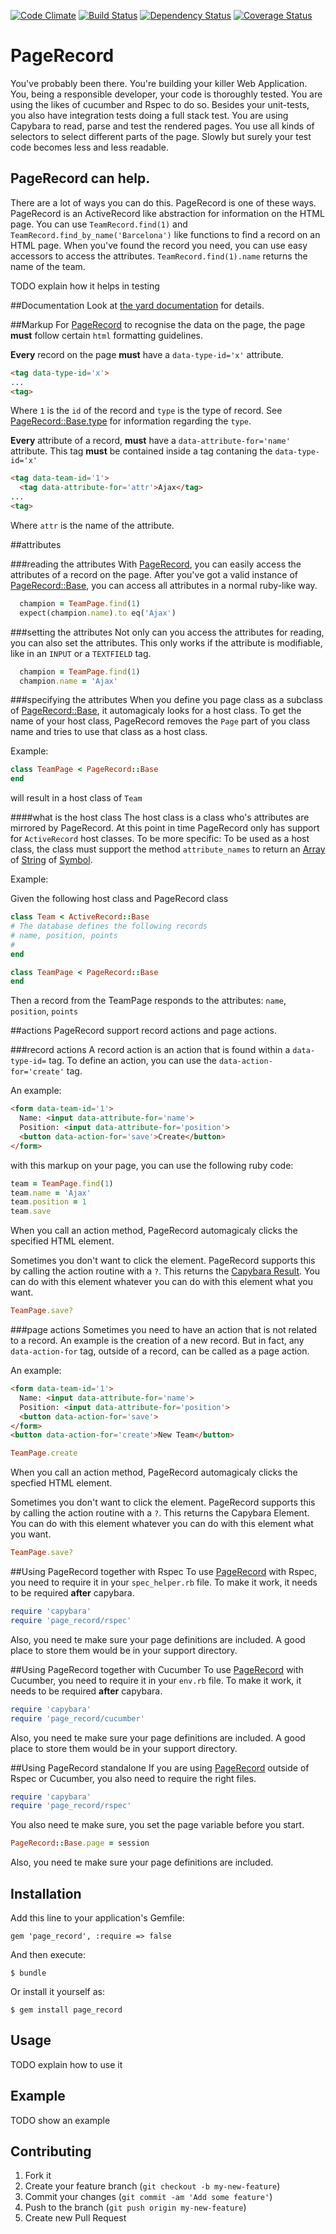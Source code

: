 [![Code Climate](https://codeclimate.com/github/appdrones/page_record.png)](https://codeclimate.com/github/appdrones/page_record) [![Build Status](https://travis-ci.org/appdrones/page_record.png)](https://travis-ci.org/appdrones/page_record) [![Dependency Status](https://gemnasium.com/appdrones/page_record.png)](https://gemnasium.com/appdrones/page_record) [![Coverage Status](https://coveralls.io/repos/appdrones/page_record/badge.png)](https://coveralls.io/r/appdrones/page_record)

# PageRecord

You've probably been there. You're building your killer Web Application. You, being a responsible developer, your code is thoroughly tested. You are using the likes of cucumber and Rspec to do so. Besides your unit-tests, you also have integration tests doing a full stack test. You are using Capybara to read, parse and test the rendered pages. You use all kinds of selectors to select different parts of the page. Slowly but surely your test code becomes less and less readable.

## PageRecord can help.
There are a lot of ways you can do this. PageRecord is one of these ways. PageRecord is an ActiveRecord like abstraction for information on the HTML page. You can use `TeamRecord.find(1)` and `TeamRecord.find_by_name('Barcelona')` like functions to find a record on an HTML page. When you've found the record you need, you can use easy accessors to access the attributes. `TeamRecord.find(1).name` returns the name of the team.

TODO explain how it helps in testing

##Documentation
Look at [the yard documentation](http://rubydoc.info/github/appdrones/page_record) for details.

##Markup
For [PageRecord](http://rubydoc.info/github/appdrones/page_record/) to recognise the data on the page, the page __must__ follow certain `html` formatting guidelines.

__Every__ record on the page __must__ have a `data-type-id='x'` attribute. 

```html
<tag data-type-id='x'>
...
<tag>
```
Where `1` is the `id` of the record and `type` is the type of record. See [PageRecord::Base.type](http://rubydoc.info/github/appdrones/page_record/PageRecord/Base#page-class_method) for information regarding the `type`.

__Every__ attribute of a record, __must__ have a `data-attribute-for='name'` attribute. This tag __must__ be contained inside a tag contaning the `data-type-id='x'` 

```html
<tag data-team-id='1'>
  <tag data-attribute-for='attr'>Ajax</tag>
...
<tag>
```

Where `attr` is the name of the attribute.

##attributes

###reading the attributes
With [PageRecord](http://rubydoc.info/github/appdrones/page_record/), you can easily access the attributes of a record on the page. After you've got a valid instance of [PageRecord::Base](http://rubydoc.info/github/appdrones/page_record/Base), you can access all attributes in a normal ruby-like way.

```ruby
  champion = TeamPage.find(1)
  expect(champion.name).to eq('Ajax')
```
###setting the attributes
Not only can you access the attributes for reading, you can also set the attributes. This only works if the attribute is modifiable, like in an `INPUT` or a `TEXTFIELD` tag.

```ruby
  champion = TeamPage.find(1)
  champion.name = 'Ajax'
```

###specifying the attributes
When you define you page class as a subclass of [PageRecord::Base](http://rubydoc.info/github/appdrones/page_record/Base), it automagicaly looks for a host class. To get the name of your host class, PageRecord removes the `Page` part of you class name and tries to use that class as a host class.

Example:

```ruby
class TeamPage < PageRecord::Base
end
```

will result in a host class of `Team`

####what is the host class
The host class is a class who's attributes are mirrored by PageRecord. At this point in time PageRecord only has support for `ActiveRecord` host classes. To be more specific: To be used as a host class, the class must support the method `attribute_names` to return an [Array](http://ruby-doc.org/core-2.0/Array.html) of [String](http://ruby-doc.org/core-2.0/String.html) of [Symbol](http://ruby-doc.org/core-2.0/Symbol.html).

Example:

Given the following host class and PageRecord class

```ruby
class Team < ActiveRecord::Base
# The database defines the following records
# name, position, points
#
end

class TeamPage < PageRecord::Base
end
```

Then a record from the TeamPage responds to the attributes: `name`, `position`, `points`

##actions
PageRecord support record actions and page actions. 

###record actions
A record action is an action that is found within a `data-type-id=` tag. To define an action, you can use the `data-action-for='create'` tag.

An example:

```html
<form data-team-id='1'>
  Name: <input data-attribute-for='name'>
  Position: <input data-attribute-for='position'>
  <button data-action-for='save'>Create</button>
</form>
```

with this markup on your page, you can use the following ruby code:

```ruby
team = TeamPage.find(1)
team.name = 'Ajax'
team.position = 1
team.save
```

When you call an action method, PageRecord automagicaly clicks the specified HTML element.

Sometimes you don't want to click the element. PageRecord supports this by calling the action routine with a `?`. This returns the [Capybara Result](http://rubydoc.info/github/jnicklas/capybara/master/Capybara/Result). You can do with this element whatever you can do with this element what you want.

```ruby
TeamPage.save?
```

###page actions
Sometimes you need to have an action that is not related to a record. An example is the creation of a new record. But in fact, any `data-action-for` tag, outside of a record, can be called as a page action.

An example:

```html
<form data-team-id='1'>
  Name: <input data-attribute-for='name'>
  Position: <input data-attribute-for='position'>
  <button data-action-for='save'>
</form>
<button data-action-for='create'>New Team</button>
```

```ruby
TeamPage.create
```

When you call an action method, PageRecord automagicaly clicks the specfied HTML element.

Sometimes you don't want to click the element. PageRecord supports this by calling the action routine with a `?`. This returns the Capybara Element. You can do with this element whatever you can do with this element what you want.

```ruby
TeamPage.save?
```

##Using PageRecord together with Rspec
To use [PageRecord](http://rubydoc.info/github/appdrones/page_record/) with Rspec, you need to require it in your `spec_helper.rb` file. To make it work, it needs to be required __after__ capybara.

```ruby
require 'capybara'
require 'page_record/rspec'
```

Also, you need te make sure your page definitions are included. A good place to store them would be in your support directory.

##Using PageRecord together with Cucumber
To use [PageRecord](http://rubydoc.info/github/appdrones/page_record/) with Cucumber, you need to require it in your `env.rb` file. To make it work, it needs to be required __after__ capybara.

```ruby
require 'capybara'
require 'page_record/cucumber'
```
Also, you need te make sure your page definitions are included. A good place to store them would be in your support directory.

##Using PageRecord standalone
If you are using [PageRecord](http://rubydoc.info/github/appdrones/page_record/) outside of Rspec or Cucumber, you also need to require the right files.

```ruby
require 'capybara'
require 'page_record/rspec'
```

You also need te make sure, you set the page variable before you start.

```ruby
PageRecord::Base.page = session
```

Also, you need te make sure your page definitions are included. 


## Installation

Add this line to your application's Gemfile:

    gem 'page_record', :require => false

And then execute:

    $ bundle

Or install it yourself as:

    $ gem install page_record

## Usage

TODO explain how to use it

## Example

TODO show an example

## Contributing

1. Fork it
2. Create your feature branch (`git checkout -b my-new-feature`)
3. Commit your changes (`git commit -am 'Add some feature'`)
4. Push to the branch (`git push origin my-new-feature`)
5. Create new Pull Request
